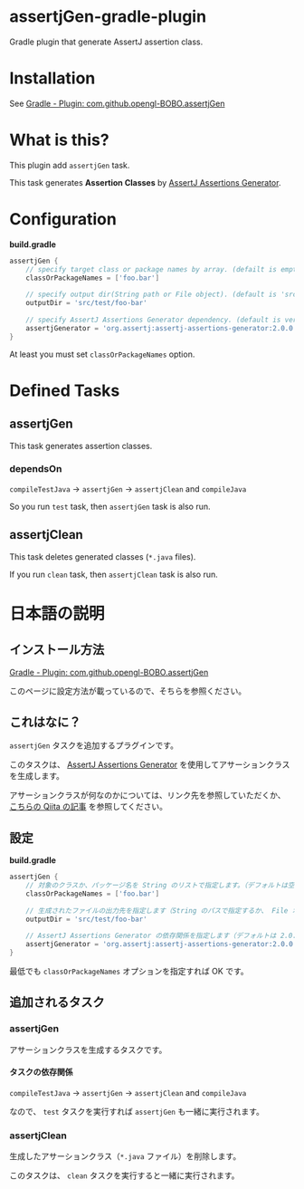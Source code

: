 # assertjGen-gradle-plugin
Gradle plugin that generate AssertJ assertion class.

# Installation
See [Gradle - Plugin: com.github.opengl-BOBO.assertjGen](https://plugins.gradle.org/plugin/com.github.opengl-BOBO.assertjGen)

# What is this?
This plugin add `assertjGen` task.  

This task generates **Assertion Classes** by [AssertJ Assertions Generator](http://joel-costigliola.github.io/assertj/assertj-assertions-generator.html).

# Configuration

**build.gradle**

```groovy
assertjGen {
    // specify target class or package names by array. (defailt is empty array)
    classOrPackageNames = ['foo.bar']
    
    // specify output dir(String path or File object). (default is 'src/test/java-gen')
    outputDir = 'src/test/foo-bar'
    
    // specify AssertJ Assertions Generator dependency. (default is ver 2.0.0)
    assertjGenerator = 'org.assertj:assertj-assertions-generator:2.0.0'
}
```

At least you must set `classOrPackageNames` option.

# Defined Tasks
## assertjGen
This task generates assertion classes.

### dependsOn
`compileTestJava` -> `assertjGen` -> `assertjClean` and `compileJava`

So you run `test` task, then `assertjGen` task is also run.

## assertjClean
This task deletes generated classes (`*.java` files).

If you run `clean` task, then `assertjClean` task is also run.

# 日本語の説明
## インストール方法
[Gradle - Plugin: com.github.opengl-BOBO.assertjGen](https://plugins.gradle.org/plugin/com.github.opengl-BOBO.assertjGen)

このページに設定方法が載っているので、そちらを参照ください。

## これはなに？
`assertjGen` タスクを追加するプラグインです。

このタスクは、 [AssertJ Assertions Generator](http://joel-costigliola.github.io/assertj/assertj-assertions-generator.html) を使用してアサーションクラスを生成します。

アサーションクラスが何なのかについては、リンク先を参照していただくか、 [こちらの Qiita の記事](http://qiita.com/opengl-8080/items/b07307ab0d33422be9c5#%E6%A4%9C%E8%A8%BC%E7%94%A8%E3%82%AF%E3%83%A9%E3%82%B9%E3%82%92%E8%87%AA%E5%8B%95%E7%94%9F%E6%88%90%E3%81%99%E3%82%8B) を参照してください。

## 設定

**build.gradle**

```groovy
assertjGen {
    // 対象のクラスか、パッケージ名を String のリストで指定します。（デフォルトは空のリストです）
    classOrPackageNames = ['foo.bar']
    
    // 生成されたファイルの出力先を指定します（String のパスで指定するか、 File オブジェクトで指定します）（デフォルトは src/test/java-gen です）
    outputDir = 'src/test/foo-bar'
    
    // AssertJ Assertions Generator の依存関係を指定します（デフォルトは 2.0.0 を使用します）
    assertjGenerator = 'org.assertj:assertj-assertions-generator:2.0.0'
}
```

最低でも `classOrPackageNames` オプションを指定すれば OK です。

## 追加されるタスク
### assertjGen
アサーションクラスを生成するタスクです。

#### タスクの依存関係
`compileTestJava` -> `assertjGen` -> `assertjClean` and `compileJava`

なので、 `test` タスクを実行すれば `assertjGen` も一緒に実行されます。

### assertjClean
生成したアサーションクラス（`*.java` ファイル）を削除します。

このタスクは、 `clean` タスクを実行すると一緒に実行されます。

